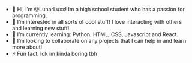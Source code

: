 - 👋 Hi, I’m @LunarLuxx! Im a high school student who has a passion for programming.
- 👀 I’m interested in all sorts of cool stuff! I love interacting with others and learning new stuff!
- 🌱 I’m currently learning: Python, HTML, CSS, Javascript and React.
- 💞️ I’m looking to collaborate on any projects that I can help in and learn more about!
- ⚡ Fun fact: Idk im kinda boring tbh

<!---
LunarLuxx/LunarLuxx is a ✨ special ✨ repository because its `README.md` (this file) appears on your GitHub profile.
You can click the Preview link to take a look at your changes.
--->
